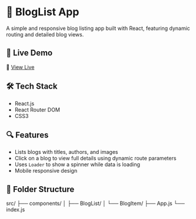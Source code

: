 # 📝 BlogList App

A simple and responsive blog listing app built with React, featuring dynamic routing and detailed blog views.

## 🚀 Live Demo
🔗 [View Live](https://blogslist20p5.ccbp.tech/)

## 🛠️ Tech Stack
- React.js
- React Router DOM
- CSS3

## 🔍 Features
- Lists blogs with titles, authors, and images
- Click on a blog to view full details using dynamic route parameters
- Uses `Loader` to show a spinner while data is loading
- Mobile responsive design

## 📂 Folder Structure
src/ ├── components/ │ ├── BlogList/ │ └── BlogItem/ ├── App.js └── index.js
